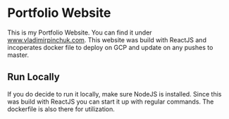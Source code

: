 #
# Portfolio Website

This is my Portfolio Website. You can find it under www.vladimirpinchuk.com. This website was build with ReactJS and incoperates docker file to deploy on GCP and update on any pushes to master.


## Run Locally

If you do decide to run it locally, make sure NodeJS is installed. Since this was build with ReactJS you can start it up with regular commands. The dockerfile is also there for utilization.
